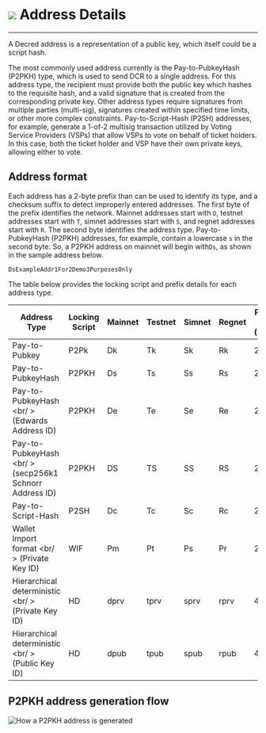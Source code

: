 # <img class="dcr-icon" src="/img/dcr-icons/Transactions.svg" /> Address Details

---

A Decred address is a representation of a public key, which itself could be a script hash.

The most commonly used address currently is the Pay-to-PubkeyHash (P2PKH) type, which is used to send DCR to a single address.
For this address type, the recipient must provide both the public key which hashes to the requisite hash, and a valid signature that is created from the corresponding private key.
Other address types require signatures from multiple parties (multi-sig), signatures created within specified time limits, or other more complex constraints.
Pay-to-Script-Hash (P2SH) addresses, for example, generate a 1-of-2 multisig transaction utilized by Voting Service Providers (VSPs) that allow VSPs to vote on behalf of ticket holders.
In this case, both the ticket holder and VSP have their own private keys, allowing either to vote.

## Address format

Each address has a 2-byte prefix than can be used to identify its type, and a checksum suffix to detect improperly entered addresses.
The first byte of the prefix identifies the network.
Mainnet addresses start with `D`, testnet addresses start with `T`, simnet addresses start with `S`, and regnet addresses start with `R`.
The second byte identifies the address type.
Pay-to-PubkeyHash (P2PKH) addresses, for example, contain a lowercase `s` in the second byte.
So, a P2PKH address on mainnet will begin with`Ds`, as shown in the sample address below.  

```DsExampleAddr1For2Demo3PurposesOnly```

The table below provides the locking script and prefix details for each address type.

| Address Type                                            | Locking Script | Mainnet | Testnet | Simnet | Regnet | Prefix Size (byte)
| ---                                                     | ---            | ---     | ---     | ---    | ---    | ---
| Pay-to-Pubkey                                           | P2Pk           | Dk      | Tk      | Sk     | Rk     | 2
| Pay-to-PubkeyHash                                       | P2PKH          | Ds      | Ts      | Ss     | Rs     | 2
| Pay-to-PubkeyHash <br/ > (Edwards Address ID)           | P2PKH          | De      | Te      | Se     | Re     | 2
| Pay-to-PubkeyHash <br/ > (secp256k1 Schnorr Address ID) | P2PKH          | DS      | TS      | SS     | RS     | 2
| Pay-to-Script-Hash                                      | P2SH           | Dc      | Tc      | Sc     | Rc     | 2
| Wallet Import format <br/ > (Private Key ID)            | WIF            | Pm      | Pt      | Ps     | Pr     | 2
| Hierarchical deterministic <br/ >(Private Key ID)       | HD             | dprv    | tprv    | sprv   | rprv   | 4
| Hierarchical deterministic <br/ > (Public Key ID)       | HD             | dpub    | tpub    | spub   | rpub   | 4

## P2PKH address generation flow

![How a P2PKH address is generated](/img/p2pkh_address_gen.png)
